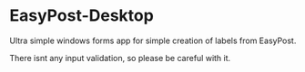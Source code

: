 # EasyPost-Desktop
Ultra simple windows forms app for simple creation of labels from EasyPost.

There isnt any input validation, so please be careful with it.
